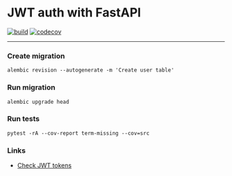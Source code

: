 # JWT auth with FastAPI

[![build](https://github.com/nightblure/jwt_auth/actions/workflows/checks.yaml/badge.svg?branch=main)](https://github.com/nightblure/jwt_auth/actions/workflows/checks.yaml)
[![codecov](https://codecov.io/gh/nightblure/jwt_auth/branch/main/graph/badge.svg)](https://codecov.io/gh/{{REPOSITORY}})

---

### Create migration
```
alembic revision --autogenerate -m 'Create user table'
```

### Run migration
```
alembic upgrade head
```

### Run tests
```
pytest -rA --cov-report term-missing --cov=src
```

### Links
* [Check JWT tokens](https://jwt.io/)
